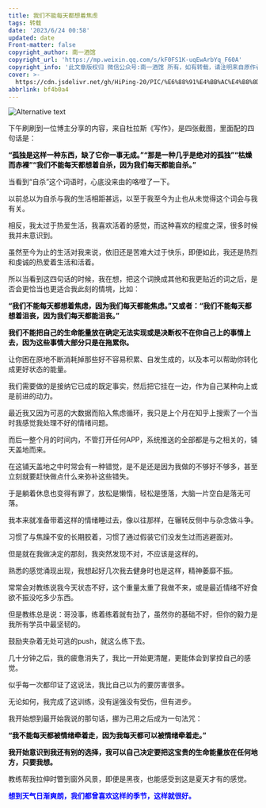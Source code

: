 ```yaml
---
title: 我们不能每天都想着焦虑
tags: 转载
date: '2023/6/24 00:58'
updated: date
​Front-matter: false
copyright_author: 南一酒馆
copyright_url: 'https://mp.weixin.qq.com/s/kF0FS1K-uqEwArbYq_F60A'
copyright_info: '此文章版权归 微信公众号:南一酒馆 所有，如有转载，请注明来自原作者'
cover: >-
  https://cdn.jsdelivr.net/gh/HiPing-20/PIC/%E6%88%91%E4%BB%AC%E4%B8%8D%E8%83%BD%E6%AF%8F%E5%A4%A9%E9%83%BD%E6%83%B3%E7%9D%80%E7%84%A6%E8%99%91.jpg
abbrlink: bf4b0a4
---
```


![Alternative text](https://cdn.jsdelivr.net/gh/HiPing-20/PIC/%E6%88%91%E4%BB%AC%E4%B8%8D%E8%83%BD%E6%AF%8F%E5%A4%A9%E9%83%BD%E6%83%B3%E7%9D%80%E7%84%A6%E8%99%91.jpg)

下午刷刷到一位博主分享的内容，来自杜拉斯《写作》，是四张截图，里面配的四句话是：

<b><p style="color: #000000;">“孤独是这样一种东西，缺了它你一事无成。”“那是一种几乎是绝对的孤独”“枯燥而赤裸”“我们不能每天都想着自杀，因为我们每天都能自杀。”</p></b>

当看到“自杀”这个词语时，心底没来由的咯噔了一下。

以前总以为自杀与我的生活相距甚远，以至于我至今为止也从未觉得这个词会与我有关。

相反，我太过于热爱生活，我喜欢活着的感觉，而这种喜欢的程度之深，很多时候我并未意识到。

虽然至今为止的生活对我来说，依旧还是苦难大过于快乐，即便如此，我还是热烈和虔诚的热爱着生活和活着。

所以当看到这四句话的时候，我在想，把这个词换成其他和我更贴近的词之后，是否会更恰当也更适合我此刻的情境，比如：<b><p style="color: #000000;">“我们不能每天都想着焦虑，因为我们每天都能焦虑。”又或者：“我们不能每天都想着沮丧，因为我们每天都能沮丧。”
</p></b><b><p style="color: #000000;">
我们不能把自己的生命能量放在确定无法实现或是决断权不在你自己上的事情上去，因为这些事情大部分只是在拖累你。
</p></b>

让你困在原地不断消耗掉那些好不容易积累、自发生成的，以及本可以帮助你转化成更好状态的能量。

我们需要做的是接纳它已成的既定事实，然后把它挂在一边，作为自己某种向上或是前进的动力。

最近我又因为可恶的大数据而陷入焦虑循环，我只是上个月在知乎上搜索了一个当时我感觉我处理不好的情绪问题。

而后一整个月的时间内，不管打开任何APP，系统推送的全部都是与之相关的，铺天盖地而来。

在这铺天盖地之中时常会有一种错觉，是不是还是因为我做的不够好不够多，甚至立刻就要赶快做点什么来弥补这些错失。

于是躺着休息也变得有罪了，放松是懒惰，轻松是堕落，大脑一片空白是落无可落。

我本来就准备带着这样的情绪睡过去，像以往那样，在辗转反侧中与杂念做斗争。

习惯了与焦躁不安的长期胶着，习惯了通过假装它们没发生过而逃避面对。

但是就在我做决定的那刻，我突然发现不对，不应该是这样的。

熟悉的感觉涌现出现，我想起好几次我去健身时也是这样，精神萎靡不振。

常常会对教练说我今天状态不好，这个重量太重了我做不来，或是最近情绪不好食欲不振没吃多少东西。

但是教练总是说：哥没事，练着练着就有劲了，虽然你的基础不好，但你的毅力是我所有学员中最坚韧的。

鼓励夹杂着无处可逃的push，就这么练下去。

几十分钟之后，我的疲惫消失了，我比一开始更清醒，更能体会到掌控自己的感觉。

似乎每一次都印证了这说法，我比自己以为的要厉害很多。

无论如何，我完成了这训练，没有逞强没有受伤，但有进步。

我开始想到最开始我说的那句话，挪为己用之后成为一句法咒：
<b><p style="color: #000000;">“我不能每天都被情绪牵着走，因为我每天都可以被情绪牵着走。”</p></b><b><p style="color: #000000;">我开始意识到我还有别的选择，我可以自己决定要把这宝贵的生命能量放在任何地方，只要我想。</p></b>教练帮我拉伸时瞥到窗外风景，即便是黑夜，也能感受到这是夏天才有的感觉。
<b><p style="color: #0000FF;">想到天气日渐爽朗，我们都曾喜欢这样的季节，这样就很好。</b></p>
